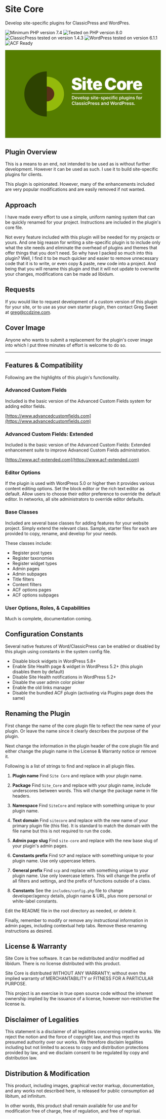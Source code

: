 # Site Core

Develop site-specific plugins for ClassicPress and WordPres.

![Minimum PHP version 7.4](https://img.shields.io/badge/PHP_minimum-7.4-8892bf.svg?style=flat-square)
![Tested on PHP version 8.0](https://img.shields.io/badge/PHP_tested-8.0-8892bf.svg?style=flat-square)
![ClassicPress tested on version 1.4.3](https://img.shields.io/badge/ClassicPress_tested-1.4.3-03768e.svg?style=flat-square)
![WordPress tested on version 6.1.1](https://img.shields.io/badge/WordPress_tested-6.1.1-2271b1.svg?style=flat-square)
![ACF Ready](https://img.shields.io/badge/ACF-Ready-00d3ae.svg?style=flat-square)

![Site Core Plugin Cover Image](https://github.com/ControlledChaos/sitecore/raw/main/cover.jpg)

## Plugin Overview

This is a means to an end, not intended to be used as is without further development. However it can be used as such. I use it to build site-specific plugins for clients.

This plugin is opinionated. However, many of the enhancements included are very popular modifications and are easily removed if not wanted.

## Approach

I have made every effort to use a simple, uniform naming system that can be quickly renamed for your project. Instructions are included in the plugin's core file.

Not every feature included with this plugin will be needed for my projects or yours. And one big reason for writing a site-specific plugin is to include only what the site needs and eliminate the overhead of plugins and themes that offer things that you don't need. So why have I packed so much into this plugin? Well, I find it to be much quicker and easier to remove unnecessary code that it is to write, or even copy & paste, new code into a project. And being that you will rename this plugin and that it will not update to overwrite your changes, modifications can be made ad libidum.

## Requests

If you would like to request development of a custom version of this plugin for your site, or to use as your own starter plugin, then contact Greg Sweet at [greg@ccdzine.com](mailto:greg@ccdzine.com).

## Cover Image

Anyone who wants to submit a replacement for the plugin's cover image into which I put three minutes of effort is welcome to do so.

---

## Features & Compatibility

Following are the highlights of this plugin's functionality.

### Advanced Custom Fields

Included is the basic version of the Advanced Custom Fields system for adding editor fields.

[https://www.advancedcustomfields.com](https://www.advancedcustomfields.com)

### Advanced Custom Fields: Extended

Included is the basic version of the Advanced Custom Fields: Extended enhancement suite to improve Advanced Custom Fields administration.

[https://www.acf-extended.com](https://www.acf-extended.com)

### Editor Options

If the plugin is used with WordPress 5.0 or higher then it provides various content editing options. Set the block editor or the rich text editor as default. Allow users to choose their editor preference to override the default editor. In networks, all site administrators to override editor defaults.

### Base Classes

Included are several base classes for adding features for your website project. Simply extend the relevant class. Sample, starter files for each are provided to copy, rename, and develop for your needs.

These classes include:

* Register post types
* Register taxonomies
* Register widget types
* Admin pages
* Admin subpages
* Title filters
* Content filters
* ACF options pages
* ACF options subpages

### User Options, Roles, & Capabilities

Much is complete, documentation coming.

## Configuration Constants

Several native features of Word/ClassicPress can be enabled or disabled by this plugin using constants in the system config file.

* Disable block widgets in WordPress 5.8+
* Enable Site Health page & widget in WordPress 5.2+ (this plugin disables them by default)
* Disable Site Health notifications in WordPress 5.2+
* Disable the user admin color picker
* Enable the old links manager
* Disable the bundled ACF plugin (activating via Plugins page does the same)

## Renaming the Plugin

First change the name of the core plugin file to reflect the new name of your plugin. Or leave the name since it clearly describes the purpose of the plugin.

Next change the information in the plugin header of the core plugin file and either change the plugin name in the License & Warranty notice or remove it.

Following is a list of strings to find and replace in all plugin files.

1. **Plugin name**
   Find `Site Core` and replace with your plugin name.

2. **Package**
   Find `Site_Core` and replace with your plugin name, include underscores between words. This will change the package name
   in file headers.

3. **Namespace**
   Find `SiteCore` and replace with something unique to your plugin name.

4. **Text domain**
   Find `sitecore` and replace with the new name of your primary plugin file (this file). It is standard to match the domain with the file name but this is not required to run the code.

5. **Admin page slug**
   Find `site-core` and replace with the new base slug of your plugin's admin pages.

6. **Constants prefix**
   Find `SCP` and replace with something unique to your plugin name. Use only uppercase letters.

7. **General prefix**
   Find `scp` and replace with something unique to your plugin name. Use only lowercase letters. This will change the prefix of all filters and settings, and the prefix of functions outside of a class.

8. **Constants**
   See the `includes/config.php` file to change developer/agency details, plugin name & URL, plus more personal or white-label constants.

Edit the README file in the root directory as needed, or delete it.

Finally, remember to modify or remove any instructional information in admin pages, including contextual help tabs. Remove these renaming instructions as desired.

## License & Warranty

Site Core is free software. It can be redistributed and/or modified ad libidum. There is no license distributed with this product.

Site Core is distributed WITHOUT ANY WARRANTY; without even the implied warranty of MERCHANTABILITY or FITNESS FOR A PARTICULAR PURPOSE.

This project is an exercise in true open source code without the inherent ownership implied by the issuance of a license, however non-restrictive the license is.

## Disclaimer of Legalities

This statement is a disclaimer of all legalities concerning creative works. We reject the notion and the force of copyright law, and thus reject its presumed authority over our works. We therefore disclaim legalities including but not limited to access to copy and distribution protections provided by law, and we disclaim consent to be regulated by copy and distribution law.

## Distribution & Modification

This product, including images, graphical vector markup, documentation, and any works not described here, is released for public consumption ad libitum, ad infinitum.

In other words, this product shall remain available for use and for modification free of charge, free of regulation, and free of reprisal.
